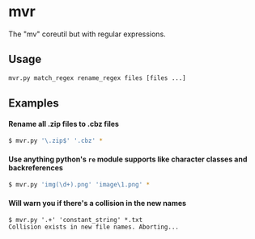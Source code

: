 # mvr
The "mv" coreutil but with regular expressions.

## Usage

```bash
mvr.py match_regex rename_regex files [files ...]
```

## Examples

#### Rename all .zip files to .cbz files
```bash
$ mvr.py '\.zip$' '.cbz' *
```

#### Use anything python's `re` module supports like character classes and backreferences
```bash
$ mvr.py 'img(\d+).png' 'image\1.png' *
```

#### Will warn you if there's a collision in the new names
```shell
$ mvr.py '.+' 'constant_string' *.txt
Collision exists in new file names. Aborting...
```
